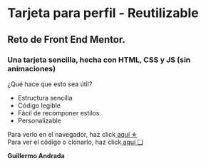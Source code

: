 # Tarjeta para perfil - Reutilizable

## Reto de Front End Mentor.

### Una tarjeta sencilla, hecha con HTML, CSS y JS (sin animaciones)

¿Qué hace que esto sea útil?

- Estructura sencilla
- Código legible
- Fácil de recomponer estilos
- Personalizable

Para verlo en el navegador, haz click<a href="https://guillosgit.github.io/profile-card/" target=”_blank”> aquí &#10031;</a>
<br>
Para ver el código o clonarlo, haz click<a href="https://github.com/GuilloSGit/profile-card" target=”_blank”> aquí &#10065;</a>

<b>Guillermo Andrada<b>
